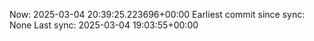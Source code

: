 Now: 2025-03-04 20:39:25.223696+00:00 Earliest commit since sync: None Last sync: 2025-03-04 19:03:55+00:00
